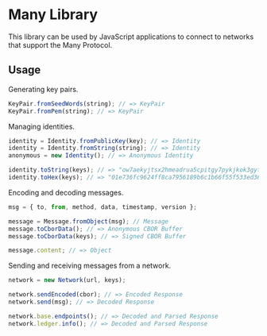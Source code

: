 # Many Library

This library can be used by JavaScript applications to connect to networks that support the Many Protocol.

## Usage

Generating key pairs.

```ts
KeyPair.fromSeedWords(string); // => KeyPair
KeyPair.fromPem(string); // => KeyPair
```

Managing identities.

```ts
identity = Identity.fromPublicKey(key); // => Identity
identity = Identity.fromString(string); // => Identity
anonymous = new Identity(); // => Anonymous Identity

identity.toString(keys); // => "ow7aekyjtsx2hmeadrua5cpitgy7pykjkok3gyth3ggsio4zwa"
identity.toHex(keys); // => "01e736fc9624ff8ca7956189b6c1b66f55f533ed362ca48c884cd20065";
```

Encoding and decoding messages.

```ts
msg = { to, from, method, data, timestamp, version };

message = Message.fromObject(msg); // Message
message.toCborData(); // => Anonymous CBOR Buffer
message.toCborData(keys); // => Signed CBOR Buffer

message.content; // => Object
```

Sending and receiving messages from a network.

```ts
network = new Network(url, keys);

network.sendEncoded(cbor); // => Encoded Response
network.send(msg); // => Decoded Response

network.base.endpoints(); // => Decoded and Parsed Response
network.ledger.info(); // => Decoded and Parsed Response
```
